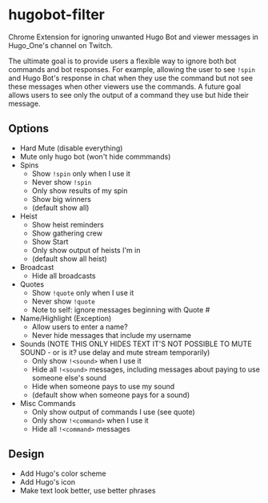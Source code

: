 # hugobot-filter
Chrome Extension for ignoring unwanted Hugo Bot and viewer messages in Hugo_One's channel on Twitch.


The ultimate goal is to provide users a flexible way to ignore both bot commands and bot responses. For example, allowing
the user to see `!spin` and Hugo Bot's response in chat when they use the command but not see these messages when other
viewers use the commands. A future goal allows users to see only the output of a command they use but hide their message.

## Options

* Hard Mute (disable everything)
* Mute only hugo bot (won't hide commmands)
* Spins
  * Show `!spin` only when I use it
  * Never show `!spin`
  * Only show results of my spin
  * Show big winners
  * (default show all)
* Heist 
  * Show heist reminders
  * Show gathering crew
  * Show Start
  * Only show output of heists I'm in
  * (default show all heist)
* Broadcast
  * Hide all broadcasts
* Quotes
  * Show `!quote` only when I use it
  * Never show `!quote`
  * Note to self: ignore messages beginning with Quote #
* Name/Highlight (Exception)
  * Allow users to enter a name?
  * Never hide messages that include my username
* Sounds (NOTE THIS ONLY HIDES TEXT IT'S NOT POSSIBLE TO MUTE SOUND - or is it? use delay and mute stream temporarily)
  * Only show `!<sound>` when I use it
  * Hide all `!<sound>` messages, including messages about paying to use someone else's sound
  * Hide when someone pays to use my sound
  * (default show when someone pays for a sound)
* Misc Commands
  * Only show output of commands I use (see quote)
  * Only show `!<command>` when I use it
  * Hide all `!<command>` messages
  
## Design 

* Add Hugo's color scheme
* Add Hugo's icon
* Make text look better, use better phrases

